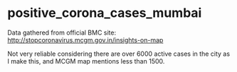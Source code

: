 # positive_corona_cases_mumbai
Data gathered from official BMC site: http://stopcoronavirus.mcgm.gov.in/insights-on-map

Not very reliable considering there are over 6000 active cases in the city as I make this, and MCGM map mentions less than 1500.
